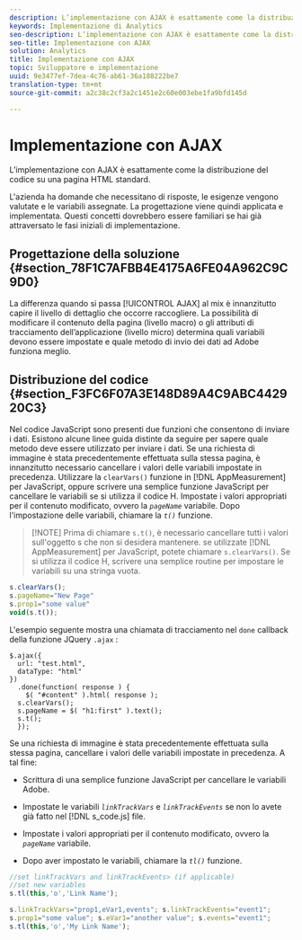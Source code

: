 ```yaml
---
description: L’implementazione con AJAX è esattamente come la distribuzione del codice su una pagina HTML standard.
keywords: Implementazione di Analytics
seo-description: L’implementazione con AJAX è esattamente come la distribuzione del codice su una pagina HTML standard.
seo-title: Implementazione con AJAX
solution: Analytics
title: Implementazione con AJAX
topic: Sviluppatore e implementazione
uuid: 9e3477ef-7dea-4c76-ab61-36a188222be7
translation-type: tm+mt
source-git-commit: a2c38c2cf3a2c1451e2c60e003ebe1fa9bfd145d

---
```



# Implementazione con AJAX

L’implementazione con AJAX è esattamente come la distribuzione del codice su una pagina HTML standard.

L'azienda ha domande che necessitano di risposte, le esigenze vengono valutate e le variabili assegnate. La progettazione viene quindi applicata e implementata. Questi concetti dovrebbero essere familiari se hai già attraversato le fasi iniziali di implementazione.

## Progettazione della soluzione {#section_78F1C7AFBB4E4175A6FE04A962C9C9D0}

La differenza quando si passa [!UICONTROL AJAX] al mix è innanzitutto capire il livello di dettaglio che occorre raccogliere. La possibilità di modificare il contenuto della pagina (livello macro) o gli attributi di tracciamento dell’applicazione (livello micro) determina quali variabili devono essere impostate e quale metodo di invio dei dati ad Adobe funziona meglio.

## Distribuzione del codice {#section_F3FC6F07A3E148D89A4C9ABC442920C3}

Nel codice JavaScript sono presenti due funzioni che consentono di inviare i dati. Esistono alcune linee guida distinte da seguire per sapere quale metodo deve essere utilizzato per inviare i dati.
Se una richiesta di immagine è stata precedentemente effettuata sulla stessa pagina, è innanzitutto necessario cancellare i valori delle variabili impostate in precedenza. Utilizzare la `clearVars()` funzione in [!DNL AppMeasurement] per JavaScript, oppure scrivere una semplice funzione JavaScript per cancellare le variabili se si utilizza il codice H. Impostate i valori appropriati per il contenuto modificato, ovvero la *`pageName`* variabile. Dopo l'impostazione delle variabili, chiamare la *`t()`* funzione.

> [!NOTE] Prima di chiamare `s.t()`, è necessario cancellare tutti i valori sull'oggetto s che non si desidera mantenere. se utilizzate [!DNL AppMeasurement] per JavaScript, potete chiamare `s.clearVars()`. Se si utilizza il codice H, scrivere una semplice routine per impostare le variabili su una stringa vuota.

```js
s.clearVars(); 
s.pageName="New Page" 
s.prop1="some value" 
void(s.t());
```

L'esempio seguente mostra una chiamata di tracciamento nel `done` callback della funzione JQuery `.ajax` :

```
$.ajax({ 
  url: "test.html", 
  dataType: "html" 
}) 
  .done(function( response ) { 
    $( "#content" ).html( response ); 
  s.clearVars(); 
  s.pageName = $( "h1:first" ).text(); 
  s.t(); 
  }); 
```

Se una richiesta di immagine è stata precedentemente effettuata sulla stessa pagina, cancellare i valori delle variabili impostate in precedenza. A tal fine:

* Scrittura di una semplice funzione JavaScript per cancellare le variabili Adobe.
* Impostate le variabili *`linkTrackVars`* e *`linkTrackEvents`* se non lo avete già fatto nel [!DNL s_code.js] file.

* Impostate i valori appropriati per il contenuto modificato, ovvero la *`pageName`* variabile.
* Dopo aver impostato le variabili, chiamare la *`tl()`* funzione.

```js
//set linkTrackVars and linkTrackEvents> (if applicable) 
//set new variables 
s.tl(this,'o','Link Name');
```

```js
s.linkTrackVars="prop1,eVar1,events"; s.linkTrackEvents="event1"; 
s.prop1="some value"; s.eVar1="another value"; s.events="event1"; 
s.tl(this,'o','My Link Name');
```

